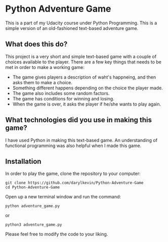 # Python Adventure Game

This is a part of my Udacity course under Python Programming. This is a simple version of an old-fashioned text-based adventure game. 

## What does this do?

This project is a very short and simple text-based game with a couple of choices available to the player. There are a few key things that needs to be met in order to make a working game:

* The game gives players a description of waht's happneing, and then asks them to make a choice.
* Something different happens depending on the choice the player made.
* The game also includes some random factors.
* The game has conditions for winning and losing.
* When the game is over, it asks the player if he/she wants to play again.

## What technologies did you use in making this game?

I have used Python in making this text-based game. An understanding of functional programming was also helpful when I made this game.

## Installation

In order to play the game, clone the repository to your computer:

```
git clone https://github.com/darylkevin/Python-Adventure-Game
cd Python-Adventure-Game
```

Open up a new terminal window and run the command:

```
python adventure_game.py
```
or
```
python3 adventure_game.py
```

Please feel free to modify the code to your liking.
